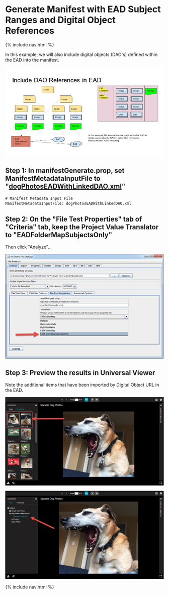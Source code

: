 # Generate Manifest with EAD Subject Ranges and Digital Object References

{% include nav.html %} 

In this example, we will also include digital objects (DAO's) defined within the EAD into the manifest.

![Index by EAD and DAO](tutorial-screenshots/IIIFScenarios/Slide8.JPG)

## Step 1: In manifestGenerate.prop, set ManifestMetadataInputFile to "[dogPhotosEADWithLinkedDAO.xml]({{site.src_path}}/iiif/dog-photos/dogPhotosEADWithLinkedDAO.xml#L135-L145)"

    # Manifest Metadata Input File
    ManifestMetadataInputFile: dogPhotosEADWithLinkedDAO.xml

## Step 2: On the "File Test Properties" tab of "Criteria" tab, keep the Project Value Translator to "EADFolderMapSubjectsOnly"

Then click "Analyze"...

![Screenshot](tutorial-screenshots/fad6.png)

## Step 3: Preview the results in Universal Viewer

Note the additional items that have been imported by Digital Object URL in the EAD.

![Screenshot](tutorial-screenshots/uv7.png)

![Screenshot](tutorial-screenshots/uv7a.png)

{% include nav.html %} 
